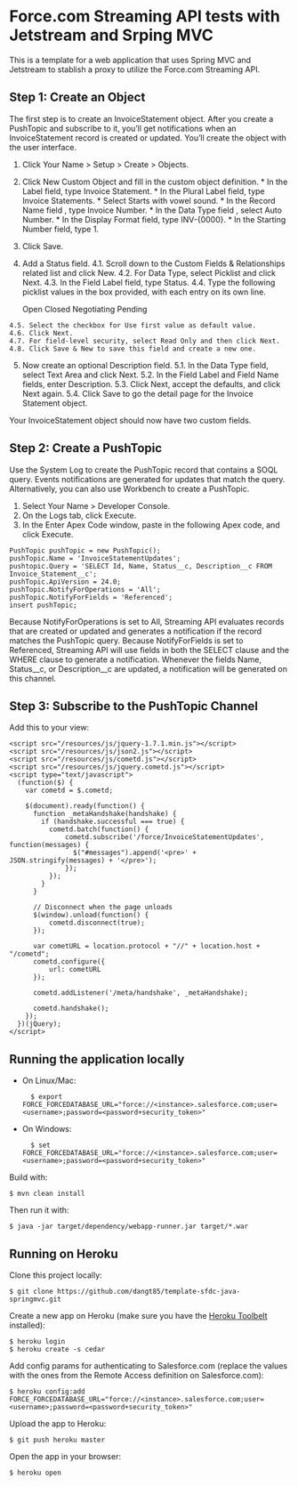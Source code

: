 # Force.com Streaming API tests with Jetstream and Srping MVC

This is a template for a web application that uses Spring MVC and Jetstream to stablish a proxy to utilize the Force.com Streaming API.


## Step 1: Create an Object

The first step is to create an InvoiceStatement object. After you create a PushTopic and subscribe to it, you’ll get notifications when an InvoiceStatement record is created or updated. You’ll create the object with the user interface.

  1. Click Your Name > Setup > Create > Objects.

  2. Click New Custom Object and fill in the custom object definition.
    * In the Label field, type Invoice Statement.
    * In the Plural Label field, type Invoice Statements.
    * Select Starts with vowel sound.
    * In the Record Name field , type Invoice Number.
    * In the Data Type field , select Auto Number.
    * In the Display Format field, type INV-{0000}.
    * In the Starting Number field, type 1.

  3. Click Save.

  4. Add a Status field.
    4.1. Scroll down to the Custom Fields & Relationships related list and click New.
    4.2. For Data Type, select Picklist and click Next.
    4.3. In the Field Label field, type Status.
    4.4. Type the following picklist values in the box provided, with each entry on its own line.

      Open
      Closed
      Negotiating
      Pending

    4.5. Select the checkbox for Use first value as default value.
    4.6. Click Next.
    4.7. For field-level security, select Read Only and then click Next.
    4.8. Click Save & New to save this field and create a new one.

  5. Now create an optional Description field.
    5.1. In the Data Type field, select Text Area and click Next.
    5.2. In the Field Label and Field Name fields, enter Description.
    5.3. Click Next, accept the defaults, and click Next again.
    5.4. Click Save to go the detail page for the Invoice Statement object.

  Your InvoiceStatement object should now have two custom fields.


## Step 2: Create a PushTopic

Use the System Log to create the PushTopic record that contains a SOQL query. Events notifications are generated for updates that match the query. Alternatively, you can also use Workbench to create a PushTopic.

  1. Select Your Name > Developer Console.
  2. On the Logs tab, click Execute.
  3. In the Enter Apex Code window, paste in the following Apex code, and click Execute.


    PushTopic pushTopic = new PushTopic();
    pushTopic.Name = 'InvoiceStatementUpdates';
    pushtopic.Query = 'SELECT Id, Name, Status__c, Description__c FROM Invoice_Statement__c';
    pushTopic.ApiVersion = 24.0;
    pushTopic.NotifyForOperations = 'All';
    pushTopic.NotifyForFields = 'Referenced';
    insert pushTopic;


Because NotifyForOperations is set to All, Streaming API evaluates records that are created or updated and generates a notification if the record matches the PushTopic query. Because NotifyForFields is set to Referenced, Streaming API will use fields in both the SELECT clause and the WHERE clause to generate a notification. Whenever the fields Name, Status__c, or Description__c are updated, a notification will be generated on this channel.


## Step 3: Subscribe to the PushTopic Channel


Add this to your view:


    <script src="/resources/js/jquery-1.7.1.min.js"></script>
    <script src="/resources/js/json2.js"></script>
    <script src="/resources/js/cometd.js"></script>
    <script src="/resources/js/jquery.cometd.js"></script>
    <script type="text/javascript">
      (function($) {
        var cometd = $.cometd;

        $(document).ready(function() {
          function _metaHandshake(handshake) {
            if (handshake.successful === true) {
              cometd.batch(function() {
                  cometd.subscribe('/force/InvoiceStatementUpdates', function(messages) {
                    $("#messages").append('<pre>' + JSON.stringify(messages) + '</pre>');
                  });
              });
            }
          }

          // Disconnect when the page unloads
          $(window).unload(function() {
              cometd.disconnect(true);
          });

          var cometURL = location.protocol + "//" + location.host + "/cometd";
          cometd.configure({
              url: cometURL
          });

          cometd.addListener('/meta/handshake', _metaHandshake);

          cometd.handshake();
        });
      })(jQuery);
    </script>


## Running the application locally

- On Linux/Mac:

        $ export FORCE_FORCEDATABASE_URL="force://<instance>.salesforce.com;user=<username>;password=<password+security_token>"

- On Windows:

        $ set FORCE_FORCEDATABASE_URL="force://<instance>.salesforce.com;user=<username>;password=<password+security_token>"

Build with:

    $ mvn clean install

Then run it with:

    $ java -jar target/dependency/webapp-runner.jar target/*.war


## Running on Heroku

Clone this project locally:

    $ git clone https://github.com/dangt85/template-sfdc-java-springmvc.git

Create a new app on Heroku (make sure you have the [Heroku Toolbelt](http://toolbelt.heroku.com) installed):

    $ heroku login
    $ heroku create -s cedar

Add config params for authenticating to Salesforce.com (replace the values with the ones from the Remote Access definition on Salesforce.com):

    $ heroku config:add FORCE_FORCEDATABASE_URL="force://<instance>.salesforce.com;user=<username>;password=<password+security_token>"

Upload the app to Heroku:

    $ git push heroku master

Open the app in your browser:

    $ heroku open

